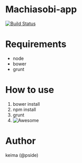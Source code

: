 Machiasobi-app
==========

[![Build Status](https://travis-ci.org/keima/machiasobi-app.svg?branch=master)](https://travis-ci.org/keima/machiasobi-app)

# Requirements

- node
- bower
- grunt

# How to use

1. bower install
2. npm install
3. grunt
4. ![Awesome](https://pbs.twimg.com/profile_images/378800000822867536/3f5a00acf72df93528b6bb7cd0a4fd0c.jpeg)

# Author

keima (@pside)
